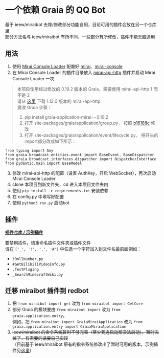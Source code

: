 # 一个依赖 Graia 的 QQ Bot

基于 ieew/miraibot 去除/修改部分功能自用，目前可用的插件会放在另一个仓库里  
部分方法名与 ieew/miraibot 有所不同，一些部分有所修改，插件不能无脑通用

## 用法
1. 使用 [Mirai Console Loader](https://github.com/iTXTech/mirai-console-loader) 配置好 [mirai](https://github.com/mamoe/mirai)、[mirai-console](https://github.com/mamoe/mirai-console)
2. 在 Mirai Console Loader 的插件目录放入 [mirai-api-http](https://github.com/project-mirai/mirai-api-http) 插件并启动 Mirai Console Loader 一次

> 本项目使用经过修改的 0.19.2 版本的 Graia，需要使用 mirai-api-http 1 而不是 2  
> 请从 [这里](https://github.com/project-mirai/mirai-api-http/releases/tag/v1.12.0) 下载 1.12.0 版本的 mirai-api-http  
> 魔改 Graia 步骤：
> 1. pip install graia-application-mirai==0.19.2
> 2. 打开 site-packages/graia/application/group.py，
>    按照 [b16188c](https://github.com/GraiaProject/Application/commit/b16188c9d4bd7c87953beb662e7a9ce202844181) 修改
> 3. 打开 site-packages/graia/application/event/lifecycle.py，
>    把开头的import部分改成如下所示：
```
from typing import Any
from graia.broadcast.entities.event import BaseEvent, BaseDispatcher
from graia.broadcast.interfaces.dispatcher import DispatcherInterface
from pydantic.main import BaseModel
```

3. 修改 mirai-api-http 的配置（设置 AuthKey，开启 WebSocket），再次启动 Mirai Console Loader
4. clone 本项目到新文件夹，cd 进入本项目文件夹内
5. 使用 `pip install -r requirements.txt` 安装依赖
6. 在 config.py 中填写好配置
7. 使用 `python3 run.py` 启动bot

## 插件
__[插件仓库 / 示例插件](https://github.com/Redlnn/redbot-plugin)__  

要禁用插件，请重命名插件文件夹或插件文件  
请在 `('_', '!', '.', '#')` 中任选一个字符加入到文件名最前面例如：
- `!RollNumber.py`
- `#GetBilibiliVideoInfo.py`
- `.TestPluging`
- `_SearchMinecraftWiki.py`


## 迁移 miraibot 插件到 redbot
1. 把 `from miraibot import get` 改为 `from miraibot import GetCore`
2. 部分 Graia 的模块要由 `from miraibot import` 改为 `from graia.application.entry`。  
例如，把 `from miraibot import GraiaMiraiApplication` 改为 `from graia.application.entry import GraiaMiraiApplication`
3. ~~ieew/miraibot 的命令系统暂时不够完善（至少我连启动都没法启动）。暂时去掉了，有需要的话要自己实现~~  
  （目前基于 ieew/miraibot 原有的指令系统修改出了暂时可用的版本，示例插件见[这里](./miraibot/plugins/#group_command_test.py)）
